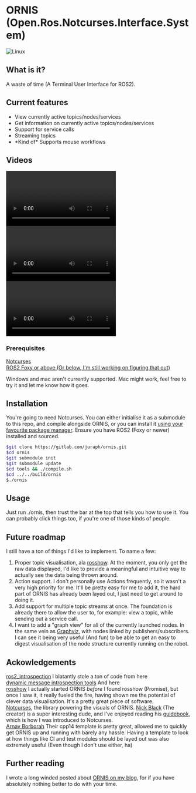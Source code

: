 # ORNIS (Open.Ros.Notcurses.Interface.System)


![Linux](https://img.shields.io/badge/-Linux-grey?logo=linux)

## What is it?

A waste of time (A Terminal User Interface for ROS2). 

## Current features
* View currently active topics/nodes/services
* Get information on currently active topics/nodes/services
* Support for service calls
* Streaming topics
* \*Kind of\* Supports mouse workflows

## Videos
![Resizing](blob/vid/ornis_resizing.webm)
![Streaming Topics](blob/vid/ornis_subscription.webm)
![Calling Services](blob/vid/ornis_services.webm)

### Prerequisites
[Notcurses](https://github.com/dankamongmen/notcurses) \
[ROS2 Foxy or above (Or below, I'm still working on figuring that out)](https://docs.ros.org/en/foxy/index.html) 

Windows and mac aren't currently supported. Mac might work, feel free to try it and let me know how it goes. 

## Installation
You're going to need Notcurses. You can either initialise it as a submodule to this repo, and compile alongside ORNIS, or you can install it [using your favourite package manager](https://repology.org/project/notcurses/versions).
Ensure you have ROS2 (Foxy or newer) installed and sourced. 
``` sh
$git clone https://gitlab.com/juraph/ornis.git
$cd ornis
$git submodule init
$git submodule update
$cd tools && ./compile.sh
$cd ../../build/ornis
$./ornis
```

## Usage
Just run ./ornis, then trust the bar at the top that tells you how to use it. You can probably click things too, if you're one of those kinds of people. 


## Future roadmap
I still have a ton of things I'd like to implement. To name a few:

1. Proper topic visualisation, ala [rosshow](https://github.com/dheera/rosshow). At the moment, you only get the raw data displayed, I'd like to provide a meaningful and intuitive way to actually see the data being thrown around.
2. Action support. I don't personally use Actions frequently, so it wasn't a very high priority for me. It'll be pretty easy for me to add it, the hard part of ORNIS has already been layed out, I just need to get around to doing it.
3. Add support for multiple topic streams at once. The foundation is already there to allow the user to, for example: view a topic, while sending out a service call.
4. I want to add a "graph view" for all of the currently launched nodes. In the same vein as [Graphviz](https://graphviz.org/gallery/), with nodes linked by publishers/subscribers. I can see it being very useful (And fun) to be able to get an easy to digest visualisation of the node structure currently running on the robot.

## Ackowledgements
[ros2_introspection](https://github.com/facontidavide/ros2_introspection) I blatantly stole a ton of code from here \
[dynamic message introspection tools](https://github.com/osrf/dynamic_message_introspection) And here \
[rosshow](https://github.com/dheera/rosshow) I actually started ORNIS _before_ I found rosshow (Promise), but once I saw it, it really fueled the fire, having shown me the potential of clever data visualisation. It's a pretty great piece of software. \
[Notcurses](https://github.com/dankamongmen/notcurses), the library powering the visuals of ORNIS. [Nick Black](https://github.com/dankamongmen) (The creator) is a super interesting dude, and I've enjoyed reading his [guidebook](https://nick-black.com/htp-notcurses.pdf), which is how I was introduced to Notcurses. \
[Arnav Borborah](https://github.com/arnavb/cpp14-project-template) Their cpp14 template is pretty great, allowed me to quickly get ORNIS up and running with barely any hassle. Having a template to look at how things like CI and test modules should be layed out was also extremely useful (Even though I don't use either, ha)

## Further reading
I wrote a long winded posted about [ORNIS on my blog](juraph.com/ornis/introducing_ornis), for if you have absolutely nothing better to do with your time. 

